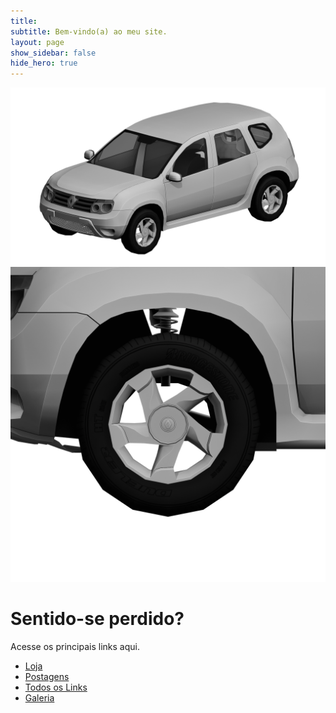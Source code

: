 ```yaml
---
title:
subtitle: Bem-vindo(a) ao meu site.
layout: page
show_sidebar: false
hide_hero: true
---
```


<div class="index-imagens">
    <img src="img/products/duster2011-lp/duster-front-side.png" alt="Duster">
    <img src="img/products/duster2011-lp/duster-wheel.png" alt="Wheel">
</div>

<!--# Últimas Novidades
Cartão de Posts Horizontal
Confira todas as postagens-->

<!-- Eclipsta Studios - Sobre a empresa-->

<!-- Nossos trabalhos
Confira nossa loja-->

# Sentido-se perdido?

Acesse os principais links aqui.

* [Loja](/products)
* [Postagens](/blog/)
* [Todos os Links](/links/)
* [Galeria](/gallery/)